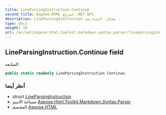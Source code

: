 ```yaml
---
title: LineParsingInstruction.Continue
second_title: Aspose.HTML لمرجع .NET API
description: LineParsingInstruction مجال. المتابعة .
type: docs
weight: 10
url: /ar/net/aspose.html.toolkit.markdown.syntax.parser/lineparsinginstruction/continue/
---
```

## LineParsingInstruction.Continue field

المتابعة .

```csharp
public static readonly LineParsingInstruction Continue;
```

### أنظر أيضا

* struct [LineParsingInstruction](../)
* مساحة الاسم [Aspose.Html.Toolkit.Markdown.Syntax.Parser](../../lineparsinginstruction/)
* المجسم [Aspose.HTML](../../../)



